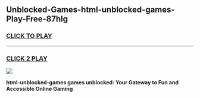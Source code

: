 
## Unblocked-Games-html-unblocked-games-Play-Free-87hlg
<h3>
<a href="https://premium76.site?title=html-unblocked-games&ref=18A">CLICK TO PLAY</a></h3>
<hr>

<h3>
<a href="https://premium76.site?title=html-unblocked-games&ref=18A">CLICK 2 PLAY</a>
  
</h3>

<a href="https://premium76.site?title=html-unblocked-games&ref=18A"><img src="https://clearcache.store/games.png"></a>


**html-unblocked-games games unblocked: Your Gateway to Fun and Accessible Online Gaming**
